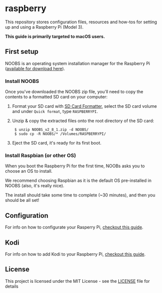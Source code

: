 # raspberry
This repository stores configuration files, resources and how-tos for setting up and using a Raspberry Pi (Model 3).

**This guide is primarily targeted to macOS users.**

## First setup
NOOBS is an operating system installation manager for the Raspberry Pi ([available for download here](raspberrypi.org/downloads)).

### Install NOOBS
Once you've downloaded the NOOBS zip file, you'll need to copy the contents to a formatted SD card on your computer:

1. Format your SD card with [SD Card Formatter](https://www.sdcard.org/downloads/formatter_4/), select the SD card volume and under `Quick format`, type `RASPBERRYPI`.
2. Unzip & copy the extracted files onto the root directory of the SD card:

        $ unzip NOOBS_v2_8_1.zip -d NOOBS/
        $ sudo cp -R NOOBS/* /Volumes/RASPBERRYPI/

3. Eject the SD card, it's ready for its first boot.

### Install Raspbian (or other OS)
When you boot the Raspberry Pi for the first time, NOOBs asks you to choose an OS to install.

We recommend choosing Raspbian as it is the default OS pre-installed in NOOBS (also, it's really nice).

The install should take some time to complete (~30 minutes), and then you should be all set!

## Configuration
For info on how to configurate your Rasperry Pi, [checkout this guide](CONFIGURATION.md).

## Kodi
For info on how to add Kodi to your Raspberry Pi, [checkout this guide](KODI.md).

## License
This project is licensed under the MIT License - see the [LICENSE](LICENSE) file for details
